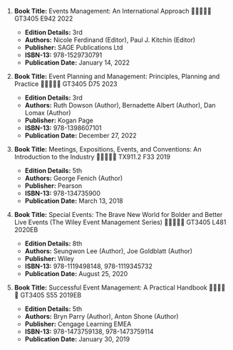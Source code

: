 1. **Book Title:** Events Management: An International Approach 🚨🚨🚨🚨🚨 GT3405 E942 2022
   - **Edition Details:** 3rd
   - **Authors:** Nicole Ferdinand (Editor), Paul J. Kitchin (Editor)
   - **Publisher:** SAGE Publications Ltd
   - **ISBN-13:** 978-1529730791
   - **Publication Date:** January 14, 2022

2. **Book Title:** Event Planning and Management: Principles, Planning and Practice 🚨🚨🚨🚨🚨 GT3405 D75 2023
   - **Edition Details:** 3rd
   - **Authors:** Ruth Dowson (Author), Bernadette Albert (Author), Dan Lomax (Author)
   - **Publisher:** Kogan Page
   - **ISBN-13:** 978-1398607101
   - **Publication Date:** December 27, 2022

3. **Book Title:** Meetings, Expositions, Events, and Conventions: An Introduction to the Industry 🚨🚨🚨🚨🚨 TX911.2 F33 2019
   - **Edition Details:** 5th
   - **Authors:** George Fenich (Author)
   - **Publisher:** Pearson
   - **ISBN-13:** 978-134735900
   - **Publication Date:** March 13, 2018

4. **Book Title:** Special Events: The Brave New World for Bolder and Better Live Events (The Wiley Event Management Series) 🚨🚨🚨🚨🚨 GT3405 L481 2020EB
   - **Edition Details:** 8th
   - **Authors:** Seungwon Lee (Author), Joe Goldblatt (Author)
   - **Publisher:** Wiley
   - **ISBN-13:** 978-1119498148, 978-1119345732
   - **Publication Date:** August 25, 2020

5. **Book Title:** Successful Event Management: A Practical Handbook 🚨🚨🚨🚨🚨  GT3405 S55 2019EB
   - **Edition Details:** 5th
   - **Authors:** Bryn Parry (Author), Anton Shone (Author)
   - **Publisher:** Cengage Learning EMEA
   - **ISBN-13:** 978-1473759138, 978-1473759114
   - **Publication Date:** January 30, 2019
